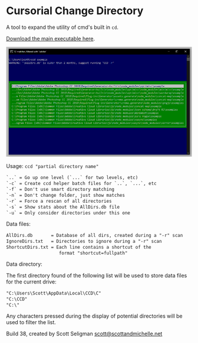 #  Cursorial Change Directory

A tool to expand the utility of cmd's built in `cd`.

[Download the main executable here](https://github.com/seligman/cursorial_cd/raw/main/binaries/CCD.zip).

![Screen Shot](binaries/example_run.png)

Usage: `ccd "partial directory name"`

    `..` = Go up one level (`...` for two levels, etc)
    `-c` = Create ccd helper batch files for `..`, `...`, etc
    `-f` = Don't use smart directory matching
    `-n` = Don't change folder, just show matches
    `-r` = Force a rescan of all directories
    `-s` = Show stats about the AllDirs.db file
    `-u` = Only consider directories under this one

Data files:

    AllDirs.db       = Database of all dirs, created during a "-r" scan
    IgnoreDirs.txt   = Directories to ignore during a "-r" scan
    ShortcutDirs.txt = Each line contains a shortcut of the
                        format "shortcut=fullpath"

Data directory:

The first directory found of the following list will be used to
store data files for the current drive:

    "C:\Users\Scott\AppData\Local\CCD\C"
    "C:\CCD"
    "C:\"

Any characters pressed during the display of potential directories
will be used to filter the list.

Build 38, created by Scott Seligman <scott@scottandmichelle.net>
